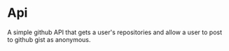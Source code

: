 # Api
A simple github API that gets a user's repositories and allow a user to post to github gist as anonymous.
